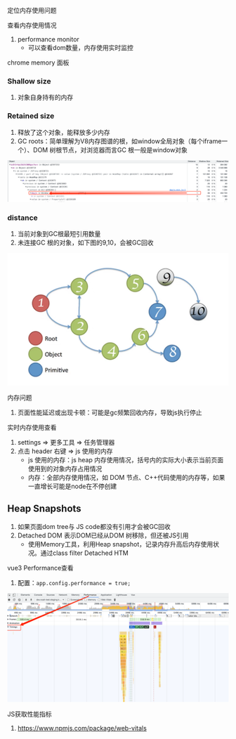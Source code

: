 定位内存使用问题



查看内存使用情况

1. performance monitor
   - 可以查看dom数量，内存使用实时监控



chrome memory 面板



### **Shallow size**

1. 对象自身持有的内存

### **Retained size**

1. 释放了这个对象，能释放多少内存
2. GC roots：简单理解为V8内存图谱的根，如window全局对象（每个iframe一个）、DOM 树根节点，对浏览器而言GC 根一般是window对象

![image-20230506182646443](4-内存优化.assets/image-20230506182646443.png)

### distance

1. 当前对象到GC根最短引用数量
2. 未连接GC 根的对象，如下图的9,10，会被GC回收

![image-20230506182731608](4-内存优化.assets/image-20230506182731608.png)





内存问题

1. 页面性能延迟或出现卡顿：可能是gc频繁回收内存，导致js执行停止





实时内存使用查看

1. settings => 更多工具 => 任务管理器
2. 点击 header 右键 => js 使用的内存
   - js 使用的内存：js heap 内存使用情况，括号内的实际大小表示当前页面使用到的对象内存占用情况
   - 内存：全部内存使用情况，如 DOM 节点、C++代码使用的内存等，如果一直增长可能是node在不停创建



## Heap Snapshots

1. 如果页面dom tree与 JS code都没有引用才会被GC回收
2. Detached DOM 表示DOM已经从DOM 树移除，但还被JS引用
   -  使用Memory工具，利用Heap snapshot，记录内存升高后内存使用状况。通过class filter Detached HTM























vue3 Performance查看

1. 配置：`app.config.performance = true;`

![image-20230421154013214](4-内存优化.assets/image-20230421154013214.png)







JS获取性能指标

1. https://www.npmjs.com/package/web-vitals